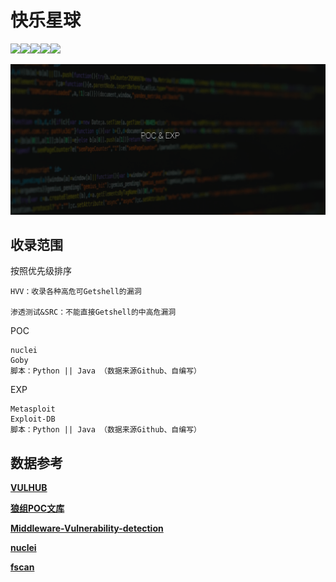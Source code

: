 # 快乐星球

![](https://img.shields.io/badge/ReaTeam-%E6%AD%A6%E5%99%A8%E5%BA%93-red)![](https://img.shields.io/badge/Type-POC--EXP-orange)![](https://img.shields.io/badge/version-1-brightgreen)![](https://img.shields.io/badge/实用POC为主-用于学习研究-blueviolet)![](https://img.shields.io/badge/product-大宝剑2.0-blue)

![banner](banner.png)

## 收录范围

按照优先级排序

```
HVV：收录各种高危可Getshell的漏洞

渗透测试&SRC：不能直接Getshell的中高危漏洞
```

POC

```http
nuclei
Goby
脚本：Python || Java （数据来源Github、自编写）
```

EXP

```http
Metasploit
Exploit-DB
脚本：Python || Java （数据来源Github、自编写）
```

## 数据参考

**[VULHUB](https://vulhub.org/#/environments/)**

**[狼组POC文库](https://poc.wgpsec.org/)**

**[Middleware-Vulnerability-detection](https://github.com/mai-lang-chai/Middleware-Vulnerability-detection)**

**[nuclei](https://github.com/projectdiscovery/nuclei-templates)**

**[fscan](https://github.com/shadow1ng/fscan)**

